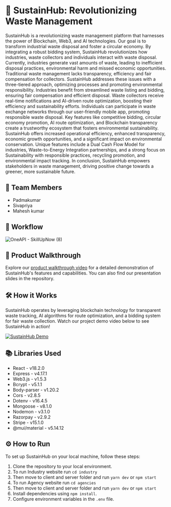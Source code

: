 # 🚀 SustainHub: Revolutionizing Waste Management

SustainHub is a revolutionizing waste management platform that harnesses the power of Blockchain, Web3, and AI technologies. Our goal is to transform industrial waste disposal and foster a circular economy. By integrating a robust bidding system, SustainHub revolutionizes how industries, waste collectors and individuals interact with waste disposal. Currently, industries generate vast amounts of waste, leading to inefficient disposal practices, environmental harm and missed economic opportunities. Traditional waste management lacks transparency, efficiency and fair compensation for collectors. SustainHub addresses these issues with a three-tiered approach, optimizing processes and promoting environmental responsibility. Industries benefit from streamlined waste listing and bidding, ensuring fair compensation and efficient disposal. Waste collectors receive real-time notifications and AI-driven route optimization, boosting their efficiency and sustainability efforts. Individuals can participate in waste exchange networks through our user-friendly mobile app, promoting responsible waste disposal. Key features like competitive bidding, circular economy promotion, AI route optimization, and Blockchain transparency create a trustworthy ecosystem that fosters environmental sustainability. SustainHub offers increased operational efficiency, enhanced transparency, economic growth opportunities, and a significant impact on environmental conservation. Unique features include a Dual Cash Flow Model for industries, Waste-to-Energy Integration partnerships, and a strong focus on Sustainability with responsible practices, recycling promotion, and environmental impact tracking. In conclusion, SustainHub empowers stakeholders in waste management, driving positive change towards a greener, more sustainable future.

## 🌟 Team Members
- Padmakumar
- Sivapriya
- Mahesh kumar

## 🌟 Workflow
![OneAPI - SkillUpNow (8)](https://github.com/rppadmakumar3/magnathon-2-submission/assets/116913142/2cb5e027-1057-4651-8ffd-e7cbadf1cc2e)

## 🎥 Product Walkthrough
Explore our [product walkthrough video](link_to_video) for a detailed demonstration of SustainHub's features and capabilities. You can also find our presentation slides in the repository.

## 🛠️ How it Works
SustainHub operates by leveraging blockchain technology for transparent waste tracking, AI algorithms for route optimization, and a bidding system for fair waste collection. Watch our project demo video below to see SustainHub in action!

[![SustainHub Demo](video_embed_link_here)](link_to_video)

## 📚 Libraries Used
- React - v18.2.0
- Express - v4.17.1
- Web3.js - v1.5.3
- Bcrypt - v5.1.1
- Body-parser - v1.20.2
- Cors - v2.8.5
- Dotenv - v16.4.5
- Mongoose - v8.1.0
- Nodemon - v3.1.0
- Razorpay - v2.9.2
- Stripe - v15.1.0
- @mui/material - v5.14.12

## ⚙️ How to Run
To set up SustainHub on your local machine, follow these steps:
1. Clone the repository to your local environment.
2. To run Industry website run `cd industry`
3. Then move to client and server folder and run `yarn dev` or `npm start`
4. To run Agency website run `cd agencies`
5. Then move to client and server folder and run `yarn dev` or `npm start`
6. Install dependencies using `npm install`.
7. Configure environment variables in the `.env` file.
